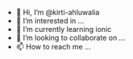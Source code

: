 - 👋 Hi, I’m @kirti-ahluwalia
- 👀 I’m interested in ...
- 🌱 I’m currently learning ionic
- 💞️ I’m looking to collaborate on ...
- 📫 How to reach me ...

<!---
kirti-ahluwalia/kirti-ahluwalia is a ✨ special ✨ repository because its `README.md` (this file) appears on your GitHub profile.
You can click the Preview link to take a look at your changes.
--->

